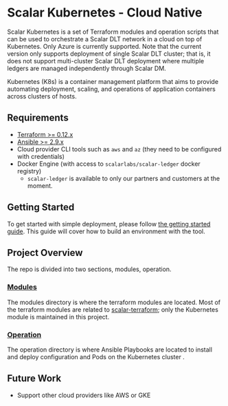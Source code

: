 # Scalar Kubernetes - Cloud Native

Scalar Kubernetes is a set of Terraform modules and operation scripts that can be used to orchestrate a Scalar DLT network in a cloud on top of Kubernetes. Only Azure is currently supported. Note that the current version only supports deployment of single Scalar DLT cluster; that is, it does not support multi-cluster Scalar DLT deployment where multiple ledgers are managed independently through Scalar DM.

Kubernetes (K8s) is a container management platform that aims to provide automating deployment, scaling, and operations of application containers across clusters of hosts.

## Requirements

* [Terraform >= 0.12.x](https://www.terraform.io/downloads.html)
* [Ansible >= 2.9.x](https://docs.ansible.com/ansible/latest/installation_guide/intro_installation.html)
* Cloud provider CLI tools such as `aws` and `az` (they need to be configured with credentials)
* Docker Engine (with access to `scalarlabs/scalar-ledger` docker registry)
  * `scalar-ledger` is available to only our partners and customers at the moment.

## Getting Started

To get started with simple deployment, please follow [the getting started guide](docs/GettingStarted.md). This guide will cover how to build an environment with the tool.

## Project Overview

The repo is divided into two sections, modules, operation.

### [Modules](./modules)

The modules directory is where the terraform modules are located. Most of the terraform modules are related to [scalar-terraform](https://github.com/scalar-labs/scalar-terraform); only the Kubernetes module is maintained in this project.

### [Operation](./operation)

The operation directory is where Ansible Playbooks are located to install and deploy configuration and Pods on the Kubernetes cluster .

## Future Work

* Support other cloud providers like AWS or GKE
